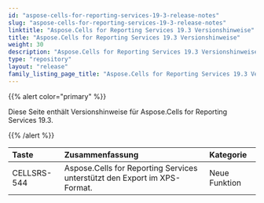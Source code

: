 ```yaml
---
id: "aspose-cells-for-reporting-services-19-3-release-notes"
slug: "aspose-cells-for-reporting-services-19-3-release-notes"
linktitle: "Aspose.Cells for Reporting Services 19.3 Versionshinweise"
title: "Aspose.Cells for Reporting Services 19.3 Versionshinweise"
weight: 30
description: "Aspose.Cells for Reporting Services 19.3 Versionshinweise – the latest updates and fixes."
type: "repository"
layout: "release"
family_listing_page_title: "Aspose.Cells for Reporting Services 19.3 Versionshinweise"
---
```

{{% alert color="primary" %}} 

Diese Seite enthält Versionshinweise für Aspose.Cells for Reporting Services 19.3.

{{% /alert %}} 

|**Taste**|**Zusammenfassung**|**Kategorie**|
|:- |:- |:- |
|CELLSRS-544|Aspose.Cells for Reporting Services unterstützt den Export im XPS-Format.|Neue Funktion|

